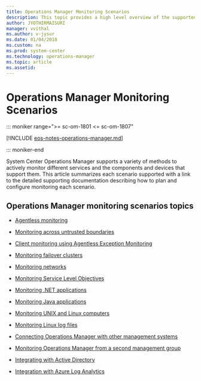```yaml
---
title: Operations Manager Monitoring Scenarios
description: This topic provides a high level overview of the supported monitoring scenarios with System Center Operations Manager.
author: JYOTHIRMAISURI
manager: vvithal
ms.author: v-jysur
ms.date: 01/04/2018
ms.custom: na
ms.prod: system-center
ms.technology: operations-manager
ms.topic: article
ms.assetid:
---
```


# Operations Manager Monitoring Scenarios

::: moniker range=">= sc-om-1801 <= sc-om-1807"

[!INCLUDE [eos-notes-operations-manager.md](../includes/eos-notes-operations-manager.md)]

::: moniker-end

System Center Operations Manager supports a variety of methods to actively monitor different services and the components and devices that support them.  This article summarizes each scenario supported with a link to the detailed supporting documentation describing how to plan and configure monitoring each scenario.  

## Operations Manager monitoring scenarios topics

-   [Agentless monitoring](manage-agentless-monitoring.md)  

-   [Monitoring across untrusted boundaries](plan-security-authentication-data-encryption.md)  

-   [Client monitoring using Agentless Exception Monitoring](manage-client-monitoring-using-aem.md)  

-   [Monitoring failover clusters](manage-monitor-clusters-overview.md)  

-   [Monitoring networks](manage-monitor-networkdevice-overview.md)  

-   [Monitoring Service Level Objectives](manage-monitor-sla-overview.md)  

-   [Monitoring .NET applications](manage-viewing-and-investigating-alerts-for-dotnetapps.md)  

-   [Monitoring Java applications](manage-monitoring-java-applications.md)  

-   [Monitoring UNIX and Linux computers](plan-planning-agent-deployment.md#linuxunix-agent)  

-   [Monitoring Linux log files](manage-linux-logfiles.md)  

-   [Connecting Operations Manager with other management systems](manage-integration-thirdparty-overview.md)  

-   [Monitoring Operations Manager from a second management group](manage-connecting-mgmtgroups.md)  

-   [Integrating with Active Directory](manage-ad-integration-agent-assignment.md)  

-   [Integration with Azure Log Analytics](/azure/log-analytics/log-analytics-om-agents)